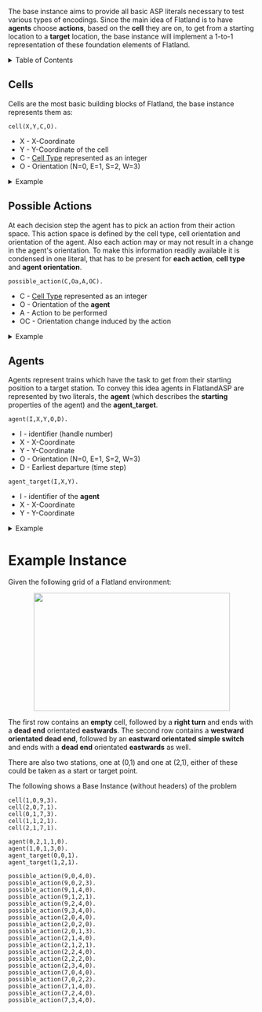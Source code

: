 The base instance aims to provide all basic ASP literals necessary to test various types of encodings.
Since the main idea of Flatland is to have **agents** choose **actions**, based on the **cell** they are on, to get from a starting location to a **target** location, the base instance will implement a 1-to-1 representation of these foundation elements of Flatland.

<details>
<summary>Table of Contents</summary>

1. [Cells](#cells)
1. [Agents](#agents)

</details>

## Cells

Cells are the most basic building blocks of Flatland, the base instance represents them as:

```
cell(X,Y,C,O).
```

- X - X-Coordinate
- Y - Y-Coordinate of the cell
- C - [Cell Type](Flatland.md#cell-types) represented as an integer
- O - Orientation (N=0, E=1, S=2, W=3)

<details>
<summary>Example</summary>

```
cell(3,2,1,2).
```

Represents a cell at position (3,2) (or (2,3) in Flatland) which is a straight rail (1) oriented south (2)

</details>

## Possible Actions

At each decision step the agent has to pick an action from their action space. This action space is defined by the cell type, cell orientation and orientation of the agent. Also each action may or may not result in a change in the agent's orientation. To make this information readily available it is condensed in one literal, that has to be present for **each action**, **cell type** and **agent orientation**.

```
possible_action(C,Oa,A,OC).
```

- C - [Cell Type](Flatland.md#cell-types) represented as an integer
- O - Orientation of the **agent**
- A - Action to be performed
- OC - Orientation change induced by the action

<details>
<summary>Example</summary>

```
possible_action(1,1,4,0).
```

Represents the halting (4) action an eastward (1) oriented agent on a straight track (1) can choose, which does not change the orientation (0).

</details>

## Agents

Agents represent trains which have the task to get from their starting position to a target station. To convey this idea agents in FlatlandASP are represented by two literals, the **agent** (which describes the **starting** properties of the agent) and the **agent_target**.

```
agent(I,X,Y,O,D).
```

- I - identifier (handle number)
- X - X-Coordinate
- Y - Y-Coordinate
- O - Orientation (N=0, E=1, S=2, W=3)
- D - Earliest departure (time step)

```
agent_target(I,X,Y).
```

- I - identifier of the **agent**
- X - X-Coordinate
- Y - Y-Coordinate
<details>
<summary>Example</summary>

```
agent(0,2,3,2,0).
agent_target(0,5,2).
```

Represents an agent with Id 0, at position (2,3) (or (3,2) in Flatland) oriented south (2). The agent may depart immediately (D=0) and has to reach the train station at location (5,2).

</details>

# Example Instance

Given the following grid of a Flatland environment:

<p align="center">
<img width="400" height="240" src="https://i.ibb.co/SVKRL9F/image.png">
</p>

The first row contains an **empty** cell, followed by a **right turn** and ends with a **dead end** orientated **eastwards**.
The second row contains a **westward orientated dead end**, followed by an **eastward orientated simple switch** and ends with a **dead end** orientated **eastwards** as well.

There are also two stations, one at (0,1) and one at (2,1), either of these could be taken as a start or target point.

The following shows a Base Instance (without headers) of the problem

```
cell(1,0,9,3).
cell(2,0,7,1).
cell(0,1,7,3).
cell(1,1,2,1).
cell(2,1,7,1).

agent(0,2,1,1,0).
agent(1,0,1,3,0).
agent_target(0,0,1).
agent_target(1,2,1).

possible_action(9,0,4,0).
possible_action(9,0,2,3).
possible_action(9,1,4,0).
possible_action(9,1,2,1).
possible_action(9,2,4,0).
possible_action(9,3,4,0).
possible_action(2,0,4,0).
possible_action(2,0,2,0).
possible_action(2,0,1,3).
possible_action(2,1,4,0).
possible_action(2,1,2,1).
possible_action(2,2,4,0).
possible_action(2,2,2,0).
possible_action(2,3,4,0).
possible_action(7,0,4,0).
possible_action(7,0,2,2).
possible_action(7,1,4,0).
possible_action(7,2,4,0).
possible_action(7,3,4,0).
```
